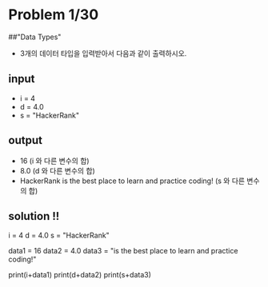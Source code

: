 # Problem 1/30

##"Data Types"
  - 3개의 데이터 타입을 입력받아서 다음과 같이 출력하시오.

## input
  - i = 4
  - d = 4.0
  - s = "HackerRank"
## output
  - 16 (i 와 다른 변수의 합)
  - 8.0 (d 와 다른 변수의 합)
  - HackerRank is the best place to learn and practice coding! (s 와 다른 변수의 합)

## solution !!
i = 4
d = 4.0
s = "HackerRank"

data1 = 16
data2 = 4.0
data3 = "is the best place to learn and practice coding!"

print(i+data1)
print(d+data2)
print(s+data3)
